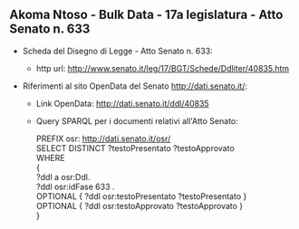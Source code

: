 ## Akoma Ntoso - Bulk Data - 17a legislatura - Atto Senato n. 633 ##

* Scheda del Disegno di Legge - Atto Senato n. 633:
	* http url: http://www.senato.it/leg/17/BGT/Schede/Ddliter/40835.htm

* Riferimenti al sito OpenData del Senato http://dati.senato.it/:
	* Link OpenData: http://dati.senato.it/ddl/40835
	* Query SPARQL per i documenti relativi all'Atto Senato:

        PREFIX osr: <http://dati.senato.it/osr/>  
		SELECT DISTINCT ?testoPresentato ?testoApprovato  
		WHERE  
		{  
		    ?ddl a osr:Ddl.  
		    ?ddl osr:idFase 633 .  
		    OPTIONAL { ?ddl osr:testoPresentato ?testoPresentato }  
		    OPTIONAL { ?ddl osr:testoApprovato ?testoApprovato }  
		}
		